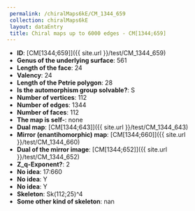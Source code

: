 ```yaml
--- 
 permalink: /chiralMaps6kE/CM_1344_659 
 collection: chiralMaps6kE
 layout: dataEntry
 title: Chiral maps up to 6000 edges - CM[1344;659]
---
```


- **ID**: [CM[1344;659]]({{ site.url }}/test/CM_1344_659)
- **Genus of the underlying surface**: 561
- **Length of the face**: 24
- **Valency**: 24
- **Length of the Petrie polygon**: 28
- **Is the automorphism group solvable?**: S
- **Number of vertices**: 112
- **Number of edges**: 1344
- **Number of faces**: 112
- **The map is self-**: none
- **Dual map**: [CM[1344;643]]({{ site.url }}/test/CM_1344_643)
- **Mirror (enantihomorphic) map**: [CM[1344;660]]({{ site.url }}/test/CM_1344_660)
- **Dual of the mirror image**: [CM[1344;652]]({{ site.url }}/test/CM_1344_652)
- **Z_q-Exponent?**: 2
- **No idea**:  17:660
- **No idea**: Y
- **No idea**: Y
- **Skeleton**: Sk(112;25)^4
- **Some other kind of skeleton**: nan
